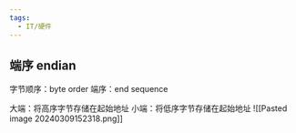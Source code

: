 ```yaml
---
tags:
  - IT/硬件
---
```

## 端序 endian

字节顺序：byte order
端序：end sequence

大端：将高序字节存储在起始地址
小端：将低序字节存储在起始地址
	![[Pasted image 20240309152318.png]]
